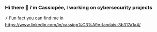 ### Hi there 👋 i'm Cassiopée, I working on cybersecurity projects 
⚡ Fun fact you can find me in https://www.linkedin.com/in/cassiop%C3%A9e-landais-3b317a1a4/
<!--
**cassiopee-landais/cassiopee-landais** is a ✨ _special_ ✨ repository because its `README.md` (this file) appears on your GitHub profile.

Here are some ideas to get you started:

- 🔭 I’m currently working on ...
- 🌱 I’m currently learning ...
- 👯 I’m looking to collaborate on ...
- 🤔 I’m looking for help with ...
- 💬 Ask me about ...
- 📫 How to reach me: ...
- 😄 Pronouns: ...
- ⚡ Fun fact: ...
-->
